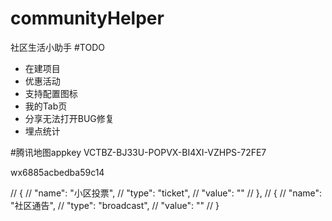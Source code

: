 # communityHelper
社区生活小助手
#TODO
*  在建项目
*  优惠活动
*  支持配置图标
*  我的Tab页
*  分享无法打开BUG修复
*  埋点统计

#腾讯地图appkey
VCTBZ-BJ33U-POPVX-BI4XI-VZHPS-72FE7

<!-- 快递100 -->
wx6885acbedba59c14
<!-- https://m.kuaidi100.com/result.jsp?nu=522543653653 -->
// {
//   "name": "小区投票",
//   "type": "ticket",
//   "value": ""
// },
// {
//   "name": "社区通告",
//   "type": "broadcast",
//   "value": ""
// }
